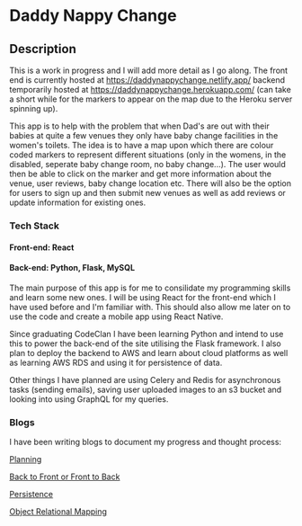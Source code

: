 # Daddy Nappy Change

## Description

This is a work in progress and I will add more detail as I go along. The front end is currently hosted at https://daddynappychange.netlify.app/ backend temporarily hosted at https://daddynappychange.herokuapp.com/ (can take a short while for the markers to appear on the map due to the Heroku server spinning up).

This app is to help with the problem that when Dad's are out with their babies at quite a few venues they only have baby change facilities in the women's toilets. The idea is to have a map upon which there are colour coded markers to represent different situations (only in the womens, in the disabled, seperate baby change room, no baby change...). The user would then be able to click on the marker and get more information about the venue, user reviews, baby change location etc. There will also be the option for users to sign up and then submit new venues as well as add reviews or update information for existing ones.

### Tech Stack
#### Front-end: React 
#### Back-end: Python, Flask, MySQL

The main purpose of this app is for me to consilidate my programming skills and learn some new ones. I will be using React for the front-end which I have used before and I'm familiar with. This should also allow me later on to use the code and create a mobile app using React Native.

Since graduating CodeClan I have been learning Python and intend to use this to power the back-end of the site utilising the Flask framework. I also plan to deploy the backend to AWS and learn about cloud platforms as well as learning AWS RDS and using it for persistence of data.

Other things I have planned are using Celery and Redis for asynchronous tasks (sending emails),  saving user uploaded images to an s3 bucket and looking into using GraphQL for my queries.

### Blogs

I have been writing blogs to document my progress and thought process:

[Planning](https://medium.com/@paddyjoneill_76057/planning-d7d9f8071f8b)

[Back to Front or Front to Back](https://medium.com/@paddyjoneill_76057/back-to-front-or-front-to-back-d16772804fd6)

[Persistence](https://medium.com/@paddyjoneill_76057/persistence-4d83d0debc5b)

[Object Relational Mapping](https://medium.com/@patrickjamesoneill/object-relational-mapping-89702764f5e2)

